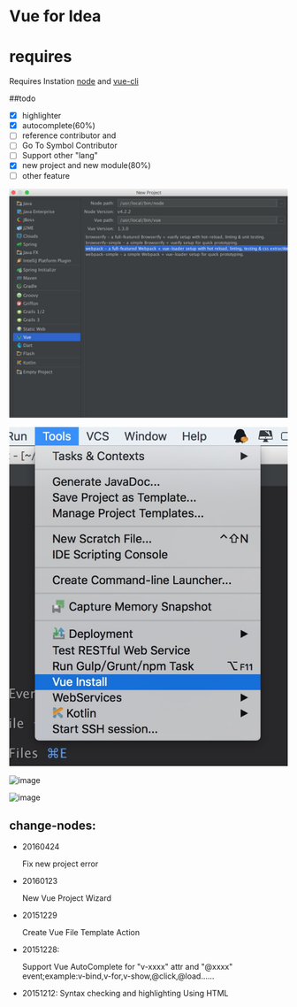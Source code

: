 # Vue for Idea

# requires
Requires Instation [node](https://nodejs.org) and [vue-cli](https://github.com/vuejs/vue-cli)

##todo
- [x] highlighter
- [x] autocomplete(60%)
- [ ] reference contributor and 
- [ ] Go To Symbol Contributor
- [ ] Support other "lang"
- [x] new project and new module(80%)
- [ ] other feature

![image](https://raw.githubusercontent.com/henjue/vue-for-idea/master/images/4.png)

![image](https://raw.githubusercontent.com/henjue/vue-for-idea/master/images/5.png)

![image](https://raw.githubusercontent.com/henjue/vue-for-idea/master/images/2.png)

![image](https://raw.githubusercontent.com/henjue/vue-for-idea/master/images/3.png)

## change-nodes:
* 20160424

    Fix new project error

* 20160123

    New Vue Project Wizard
    
* 20151229

    Create Vue File Template Action
    
* 20151228:

    Support Vue AutoComplete for "v-xxxx" attr and "@xxxx" event;example:v-bind,v-for,v-show,@click,@load......

* 20151212:
    Syntax checking and highlighting Using HTML

